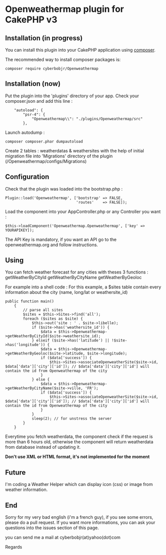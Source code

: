 # Openweathermap plugin for CakePHP v3

## Installation (in progress)

You can install this plugin into your CakePHP application using [composer](http://getcomposer.org).

The recommended way to install composer packages is:

```
composer require cyberbobjr/Openweathermap
```

## Installation (now)
Put the plugin into the 'plugins' directory of your app.
Check your composer.json and add this line :
```
    "autoload": {
        "psr-4": {
            "Openweathermap\\": "./plugins/Openweathermap/src"
        },
```
Launch autodump :
```
composer composer.phar dumpautoload
```
Create 2 tables : weatherdatas & weathersites with the help of initial migration file into 'Migrations' directory of the plugin (/Openweathermap/configs/Migrations)

## Configuration
Check that the plugin was loaded into the bootstrap.php :
```
Plugin::load('Openweathermap', ['bootstrap' => FALSE,
                                'routes'    => FALSE]);
```
Load the component into your AppController.php or any Controller you want :
```
$this->loadComponent('Openweathermap.Openweathermap', ['key' => YOURAPIKEY]);
```
The API Key is mandatory, if you want an API go to the openweathermap.org and follow instructions.

## Using
You can fetch weather forecast for any cities with theses 3 functions :
getWeatherByCityId
getWeatherByCityName
getWeatherByGeoloc

For example into a shell code :
For this example, a $sites table contain every information about the city (name, long/lat or weathersite_id)
```
public function main()
    {
        // parse all sites
        $sites = $this->Sites->find('all');
        foreach ($sites as $site) {
            $this->out('site : ' . $site->libelle);
            if ($site->has('weathersite_id')) {
                $data = $this->Openweathermap->getWeatherByCityId($site->weathersite_id);
            } elseif ($site->has('latitude') || !$site->has('longitude')) {
                $data = $this->Openweathermap->getWeatherByGeoloc($site->latitude, $site->longitude);
                if ($data['success']) {
                    $this->Sites->associateOpenweatherSite($site->id, $data['data']['city']['id']); // $data['data']['city']['id'] will contain the id from Openweathermap of the city 
                }
            } else {
                $data = $this->Openweathermap->getWeatherByCityName($site->ville, 'FR');
                if ($data['success']) {
                    $this->Sites->associateOpenweatherSite($site->id, $data['data']['city']['id']); // $data['data']['city']['id'] will contain the id from Openweathermap of the city 
                }
            }
            sleep(2); // for unstress the server
        }
    }
```

Everytime you fetch weatherdata, the component check if the request is more than 6 hours old, otherwise the component will return weatherdata from database instead of updating it.

<b>Don't use XML or HTML format, it's not implemented for the moment</b>

## Future
I'm coding a Weather Helper which can display icon (css) or image from weather information.

## End
Sorry for my very bad english (i'm a french guy), if you see some errors, please do a pull request. If you want more informations, you can ask your questions into the issues section of this page.

you can send me a mail at cyberbobjr(at)yahoo(dot)com

Regards
